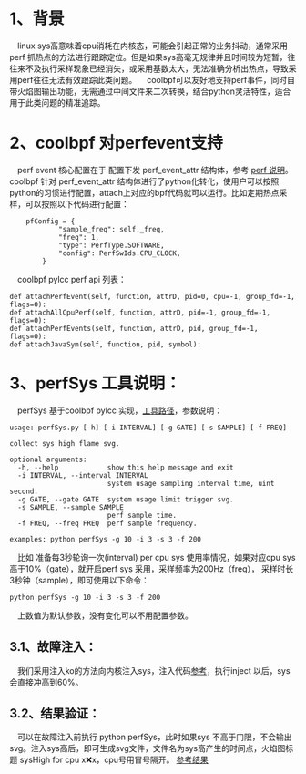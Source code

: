 
# 1、背景
&emsp;linux sys高意味着cpu消耗在内核态，可能会引起正常的业务抖动，通常采用perf 抓热点的方法进行跟踪定位。但是如果sys高毫无规律并且时间较为短暂，往往来不及执行采样现象已经消失，或采用基数太大，无法准确分析出热点，导致采用perf往往无法有效跟踪此类问题。
&emsp;coolbpf可以友好地支持perf事件，同时自带火焰图输出功能，无需通过中间文件来二次转换，结合python灵活特性，适合用于此类问题的精准追踪。

# 2、coolbpf 对perfevent支持
&emsp;perf event 核心配置在于 配置下发 perf\_event\_attr 结构体，参考 [perf 说明](https://man7.org/linux/man-pages/man2/perf_event_open.2.html)。coolbpf 针对 perf_event_attr 结构体进行了python化转化，使用户可以按照python的习惯进行配置，attach上对应的bpf代码就可以运行。比如定期热点采样，可以按照以下代码进行配置：

```
	pfConfig = {
            "sample_freq": self._freq,
            "freq": 1,
            "type": PerfType.SOFTWARE,
            "config": PerfSwIds.CPU_CLOCK,
        }
```
&emsp;coolbpf pylcc perf api 列表：

```
def attachPerfEvent(self, function, attrD, pid=0, cpu=-1, group_fd=-1, flags=0):
def attachAllCpuPerf(self, function, attrD, pid=-1, group_fd=-1, flags=0):
def attachPerfEvents(self, function, attrD, pid, group_fd=-1, flags=0):
def attachJavaSym(self, function, pid, symbol):
```

# 3、perfSys 工具说明：
&emsp;perfSys 基于coolbpf pylcc 实现，[工具路径](https://gitee.com/anolis/surftrace/blob/master/tools/pylcc/pytool/perfSys.py)，参数说明：

```
usage: perfSys.py [-h] [-i INTERVAL] [-g GATE] [-s SAMPLE] [-f FREQ]

collect sys high flame svg.

optional arguments:
  -h, --help            show this help message and exit
  -i INTERVAL, --interval INTERVAL
                        system usage sampling interval time, uint second.
  -g GATE, --gate GATE  system usage limit trigger svg.
  -s SAMPLE, --sample SAMPLE
                        perf sample time.
  -f FREQ, --freq FREQ  perf sample frequency.

examples: python perfSys -g 10 -i 3 -s 3 -f 200
```
&emsp;比如 准备每3秒轮询一次(interval) per cpu sys 使用率情况，如果对应cpu sys 高于10%（gate），就开启perf sys 采用，采样频率为200Hz（freq）， 采样时长3秒钟（sample），即可使用以下命令：

```
python perfSys -g 10 -i 3 -s 3 -f 200
```
&emsp;上数值为默认参数，没有变化可以不用配置参数。

## 3.1、故障注入：
&emsp;我们采用注入ko的方法向内核注入sys，注入代码[参考](https://gitee.com/anolis/surftrace/tree/master/tools/module/sysHigh)，执行inject 以后，sys会直接冲高到60%。

## 3.2、结果验证：
&emsp;可以在故障注入前执行 python perfSys，此时如果sys 不高于门限，不会输出svg。注入sys高后，即可生成svg文件，文件名为sys高产生的时间点，火焰图标题 sysHigh for cpu x:x:x，cpu号用冒号隔开。
[参考结果](https://gitee.com/anolis/surftrace/tree/master/tools/module/sysHigh20221020_145252.svg)


